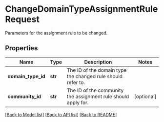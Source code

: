 # ChangeDomainTypeAssignmentRuleRequest

Parameters for the assignment rule to be changed.
## Properties
Name | Type | Description | Notes
------------ | ------------- | ------------- | -------------
**domain_type_id** | **str** | The ID of the domain type the changed rule should refer to. | 
**community_id** | **str** | The ID of the community the assignment rule should apply for. | [optional] 

[[Back to Model list]](../README.md#documentation-for-models) [[Back to API list]](../README.md#documentation-for-api-endpoints) [[Back to README]](../README.md)


